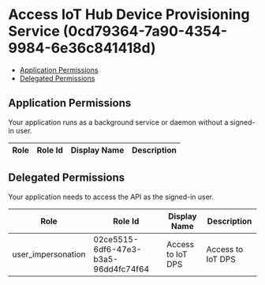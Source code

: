 # Access IoT Hub Device Provisioning Service (0cd79364-7a90-4354-9984-6e36c841418d)
- [Application Permissions](#application-permissions)
- [Delegated Permissions](#delegated-permissions)

## Application Permissions
Your application runs as a background service or daemon without a signed-in user.

| Role | Role Id | Display Name | Description |
|---|---|---|---|

## Delegated Permissions
Your application needs to access the API as the signed-in user. 

| Role | Role Id | Display Name | Description |
|---|---|---|---|
| user_impersonation | 02ce5515-6df6-47e3-b3a5-96dd4fc74f64 | Access to IoT DPS | Access to IoT DPS |

